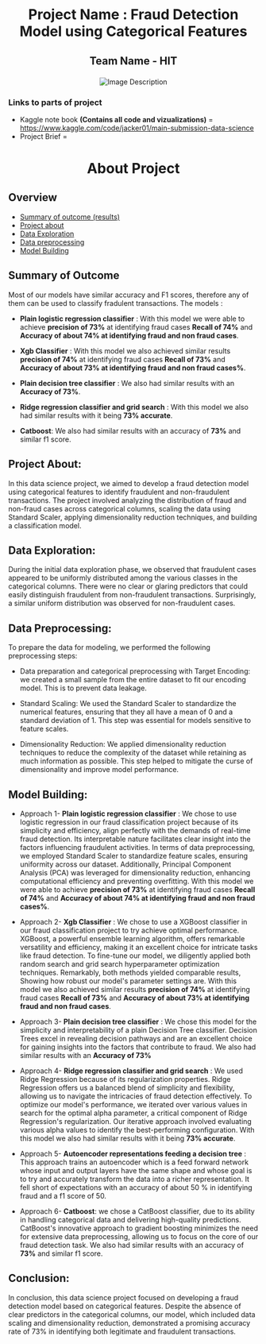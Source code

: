 # <p align="center">Project Name : Fraud Detection Model using Categorical Features</p>
##  <p align="center">Team Name - HIT</p>

<p align="center">
  <img src="https://github.com/Extraterrestrial-T/Fraud-classification-/assets/103042427/df88c02b-2429-4b8b-8fff-510281698116" alt="Image Description">
</p>


### Links to parts of project
* Kaggle note book **(Contains all code and vizualizations)** = https://www.kaggle.com/code/jacker01/main-submission-data-science
* Project Brief =

#  <p align="center">About Project</p>
## Overview
* [Summary of outcome (results)](#Summary)
* [Project about](#Overview)
* [Data Exploration](#explore)
* [Data preprocessing](#process)
* [Model Building](#build)

## <a name='Summary'></a>Summary of Outcome
Most of our models have similar accuracy and F1 scores, therefore any of them can be used to classify fradulent transactions. 
The models : 

* **Plain logistic regression classifier** :
With this model we were able to achieve **precision of 73%**  at identifying fraud cases **Recall of 74%** and **Accuracy of about 74% at identifying fraud and non fraud cases**.

* **Xgb Classifier** :
With this model we also achieved similar results **precision of 74%**  at identifying fraud cases **Recall of 73%** and **Accuracy of about 73% at identifying fraud and non fraud cases%**.

* **Plain decision tree classifier** :
We also had similar results with an **Accuracy of 73%**.

* **Ridge regression classifier and grid search** :
With this model we also had similar results with it being **73% accurate**.

* **Catboost**:
We also had similar results with an accuracy of **73%** and similar f1 score.

## <a name='Overview'></a> Project About: 

In this data science project, we aimed to develop a fraud detection model using categorical features to identify fraudulent and non-fraudulent transactions. The project involved analyzing the distribution of fraud and non-fraud cases across categorical columns, scaling the data using Standard Scaler, applying dimensionality reduction techniques, and building a classification model. 

## <a name='explore'></a>Data Exploration: 

During the initial data exploration phase, we observed that fraudulent cases appeared to be uniformly distributed among the various classes in the categorical columns. There were no clear or glaring predictors that could easily distinguish fraudulent from non-fraudulent transactions. Surprisingly, a similar uniform distribution was observed for non-fraudulent cases. 

## <a name='process'></a>Data Preprocessing: 
To prepare the data for modeling, we performed the following preprocessing steps: 

* Data preparation and categorical preprocessing with Target Encoding: we created a small sample from the entire dataset to fit our encoding model. This is to prevent data leakage.  

* Standard Scaling: We used the Standard Scaler to standardize the numerical features, ensuring that they all have a mean of 0 and a standard deviation of 1. This step was essential for models sensitive to feature scales. 

* Dimensionality Reduction: We applied dimensionality reduction techniques to reduce the complexity of the dataset while retaining as much information as possible. This step helped to mitigate the curse of dimensionality and improve model performance. 

## <a name='build'></a>Model Building: 

* Approach 1- 
**Plain logistic regression classifier** :
We chose to use logistic regression in our fraud classification project because of its simplicity and efficiency, align perfectly with the demands of real-time fraud detection. Its interpretable nature facilitates clear insight into the factors influencing fraudulent activities.
In terms of data preprocessing, we employed Standard Scaler to standardize feature scales, ensuring uniformity across our dataset. Additionally, Principal Component Analysis (PCA) was leveraged for dimensionality reduction, enhancing computational efficiency and preventing overfitting.
With this model we were able to achieve **precision of 73%**  at identifying fraud cases **Recall of 74%** and **Accuracy of about 74% at identifying fraud and non fraud cases%**.

* Approach 2-
**Xgb Classifier** :
We chose to use a XGBoost classifier in our fraud classification project to try achieve optimal performance. XGBoost, a powerful ensemble learning algorithm, offers remarkable versatility and efficiency, making it an excellent choice for intricate tasks like fraud detection.
To fine-tune our model, we diligently applied both random search and grid search hyperparameter optimization techniques. Remarkably, both methods yielded comparable results, Showing how robust our model's parameter settings are.
With this model we also achieved similar results **precision of 74%**  at identifying fraud cases **Recall of 73%** and **Accuracy of about 73% at identifying fraud and non fraud cases**.

* Approach 3-
**Plain decision tree classifier** :
We chose this model for the simplicity and interpretability of a plain Decision Tree classifier. Decision Trees excel in revealing decision pathways and are an excellent choice for gaining insights into the factors that contribute to fraud.
We also had similar results with an **Accuracy of 73%**

* Approach 4- 
**Ridge regression classifier and grid search** :
We used Ridge Regression because of its regularization properties. Ridge Regression offers us a balanced blend of simplicity and flexibility, allowing us to navigate the intricacies of fraud detection effectively.
To optimize our model's performance, we iterated over various values in search for the optimal alpha parameter, a critical component of Ridge Regression's regularization. Our iterative approach involved evaluating various alpha values to identify the best-performing configuration.
With this model we also had similar results with it being **73% accurate**.

* Approach 5- 
**Autoencoder representations feeding a decision tree** :
This approach trains an autoencoder which is a feed forward network whose input and output layers have the same shape and whose goal is to try and accurately transform the data into a richer representation. It fell short of expectations with an accuracy of about 50 % in identifying fraud and a f1 score of 50. 

* Approach 6-
**Catboost**:
we chose a CatBoost classifier, due to its ability in handling categorical data and delivering high-quality predictions. CatBoost's innovative approach to gradient boosting minimizes the need for extensive data preprocessing, allowing us to focus on the core of our fraud detection task.
We also had similar results with an accuracy of **73%** and similar f1 score.

## Conclusion: 
In conclusion, this data science project focused on developing a fraud detection model based on categorical features. Despite the absence of clear predictors in the categorical columns, our model, which included data scaling and dimensionality reduction, demonstrated a promising accuracy rate of 73% in identifying both legitimate and fraudulent transactions.
